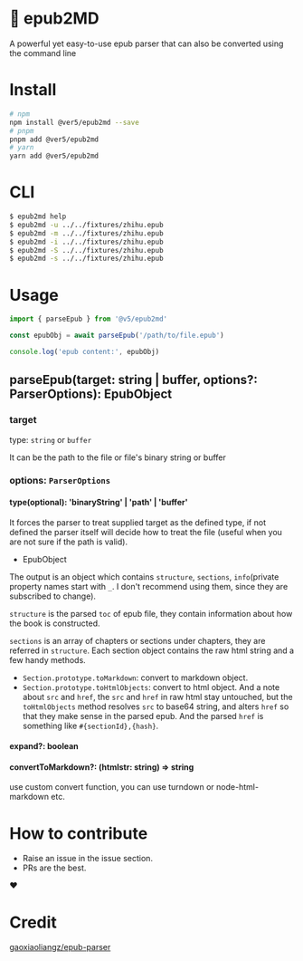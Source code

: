 # 📖 epub2MD

A powerful yet easy-to-use epub parser that can also be converted using the command line

# Install

```bash
# npm
npm install @ver5/epub2md --save
# pnpm
pnpm add @ver5/epub2md
# yarn
yarn add @ver5/epub2md
```

# CLI
```bash
$ epub2md help
$ epub2md -u ../../fixtures/zhihu.epub
$ epub2md -m ../../fixtures/zhihu.epub
$ epub2md -i ../../fixtures/zhihu.epub
$ epub2md -S ../../fixtures/zhihu.epub
$ epub2md -s ../../fixtures/zhihu.epub
```

# Usage

```js
import { parseEpub } from '@v5/epub2md'

const epubObj = await parseEpub('/path/to/file.epub')

console.log('epub content:', epubObj)
```

## parseEpub(target: string | buffer, options?: ParserOptions): EpubObject

### target

type: `string` or `buffer`

It can be the path to the file or file's binary string or buffer

### options: `ParserOptions`

#### type(optional): 'binaryString' | 'path' | 'buffer'

It forces the parser to treat supplied target as the defined type, if not defined the parser itself will decide how to treat the file (useful when you are not sure if the path is valid).

* EpubObject

The output is an object which contains `structure`, `sections`, `info`(private property names start with `_`. I don't recommend using them, since they are subscribed to change).

`structure` is the parsed `toc` of epub file, they contain information about how the book is constructed.

`sections` is an array of chapters or sections under chapters, they are referred in `structure`. Each section object contains the raw html string and a few handy methods.

- `Section.prototype.toMarkdown`: convert to markdown object.
- `Section.prototype.toHtmlObjects`: convert to html object. And a note about `src` and `href`, the `src` and `href` in raw html stay untouched, but the `toHtmlObjects` method resolves `src` to base64 string, and alters `href` so that they make sense in the parsed epub. And the parsed `href` is something like `#{sectionId},{hash}`.

#### expand?: boolean


#### convertToMarkdown?: (htmlstr: string) => string
use custom convert function, you can use turndown or node-html-markdown etc.

# How to contribute

- Raise an issue in the issue section.
- PRs are the best.

❤️

# Credit
[gaoxiaoliangz/epub-parser](https://github.com/gaoxiaoliangz/epub-parser)
